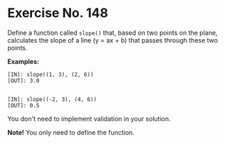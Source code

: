 # Exercise No. 148

Define a function called `slope()` that, based on two points on the plane, calculates the slope of a line (y = ax + b) that passes through these two points.


**Examples:**


    [IN]: slope((1, 3), (2, 6))
    [OUT]: 3.0


    [IN]: slope((-2, 3), (4, 6))
    [OUT]: 0.5


You don't need to implement validation in your solution.


**Note!** You only need to define the function.